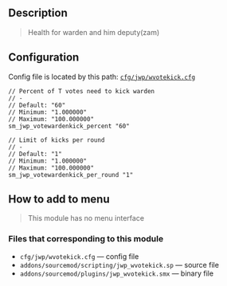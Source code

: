 ## Description
>Health for warden and him deputy(zam)

## Configuration
Config file is located by this path:
[`cfg/jwp/wvotekick.cfg`](https://github.com/TiBarification/Jail-Warden-Pro/blob/master/cfg/jwp/wvotekick.cfg)
```
// Percent of T votes need to kick warden
// -
// Default: "60"
// Minimum: "1.000000"
// Maximum: "100.000000"
sm_jwp_votewardenkick_percent "60"

// Limit of kicks per round
// -
// Default: "1"
// Minimum: "1.000000"
// Maximum: "100.000000"
sm_jwp_votewardenkick_per_round "1"
```

## How to add to menu
>This module has no menu interface

### Files that corresponding to this module
- `cfg/jwp/wvotekick.cfg` — config file
- `addons/sourcemod/scripting/jwp_wvotekick.sp` — source file
- `addons/sourcemod/plugins/jwp_wvotekick.smx` — binary file